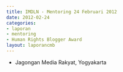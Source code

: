 ```yaml
---
title: IMDLN - Mentoring 24 Februari 2012
date: 2012-02-24
categories:
- laporan
- mentoring
- Human Rights Blogger Award
layout: laporancmb
---
```


* Jagongan Media Rakyat, Yogyakarta 
